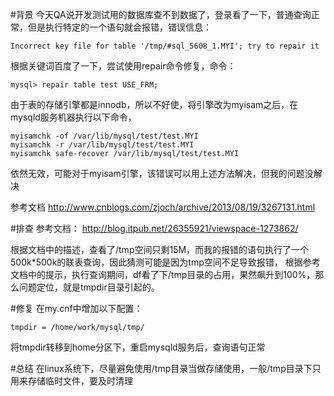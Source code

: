 #背景
今天QA说开发测试用的数据库查不到数据了，登录看了一下，普通查询正常，但是执行特定的一个语句就会报错，错误信息：
```
Incorrect key file for table '/tmp/#sql_5608_1.MYI'; try to repair it
```
根据关键词百度了一下，尝试使用repair命令修复，命令：
```
mysql> repair table test USE_FRM;
```
由于表的存储引擎都是innodb，所以不好使，将引擎改为myisam之后，在mysqld服务机器执行以下命令，
```
myisamchk -of /var/lib/mysql/test/test.MYI
myisamchk -r /var/lib/mysql/test/test.MYI
myisamchk safe-recover /var/lib/mysql/test/test.MYI
```
依然无效，可能对于myisam引擎，该错误可以用上述方法解决，但我的问题没解决

参考文档
http://www.cnblogs.com/zjoch/archive/2013/08/19/3267131.html

#排查
参考文档：
http://blog.itpub.net/26355921/viewspace-1273862/

根据文档中的描述，查看了/tmp空间只剩15M，而我的报错的语句执行了一个500k*500k的联表查询，因此猜测可能是因为tmp空间不足导致报错，
根据参考文档中的提示，执行查询期间，df看了下/tmp目录的占用，果然飙升到100%，那么问题定位，就是tmpdir目录引起的。

#修复
在my.cnf中增加以下配置：
```
tmpdir = /home/work/mysql/tmp/
```
将tmpdir转移到home分区下，重启mysqld服务后，查询语句正常

#总结
在linux系统下，尽量避免使用/tmp目录当做存储使用，一般/tmp目录下只用来存储临时文件，要及时清理
